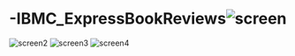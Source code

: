 # -IBMC_ExpressBookReviews![screen](https://user-images.githubusercontent.com/105495310/221348967-c7a17f58-a0ad-4035-a542-decb1f7f3a8a.png)
![screen2](https://user-images.githubusercontent.com/105495310/221349579-0d36545a-d91f-490a-92e7-2e3cdd1e6509.png)
![screen3](https://user-images.githubusercontent.com/105495310/221349813-dab6fe94-5153-46d8-b9f9-a5bff4942ab6.png)
![screen4](https://user-images.githubusercontent.com/105495310/221349824-7c9808e2-e859-43a0-9904-643a956da667.png)
